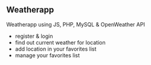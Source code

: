 ## Weatherapp

Weatherapp using JS, PHP, MySQL & OpenWeather API

- register & login
- find out current weather for location
- add location in your favorites list
- manage your favorites list
